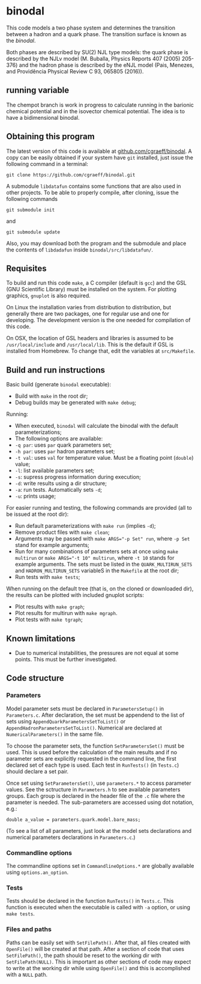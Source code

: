 # binodal

This code models a two phase system and determines the transition between a
hadron and a quark phase. The transition surface is known as the *binodal*.

Both phases are described by SU(2) NJL type models: the quark phase is described
by the NJLv model (M. Buballa, Physics Reports 407 (2005) 205-376) and the
hadron phase is described by the eNJL model (Pais, Menezes, and Providência
Physical Review C 93, 065805 (2016)).

## running variable
The chempot branch is work in progress to calculate running in the barionic
chemical potential and in the isovector chemical potential. The idea is to have
a bidimensional binodal.

## Obtaining this program
The latest version of this code is available at
[github.com/cgraeff/binodal](https://github.com/cgraeff/binodal).
A copy can be easily obtained if your system have `git` installed, just issue
the following command in a terminal:
```
git clone https://github.com/cgraeff/binodal.git
```
A submodule `libdatafun` contains some functions that are also used in other
projects. To be able to properly compile, after cloning, issue the following
commands
```
git submodule init
```
and
```
git submodule update
```

Also, you may download both the program and the submodule and place the contents
of `libdadafun` inside `binodal/src/libdatafun/`.

## Requisites

To build and run this code `make`, a C compiler (default is `gcc`) and the
GSL (GNU Scientific Library) must be installed on the system. For plotting
graphics, `gnuplot` is also required.

On Linux the installation varies from distribution to distribution, but generally
there are two packages, one for regular use and one for developing.
The development version is the one needed for compilation of this code.

On OSX, the location of GSL headers and libraries is assumed to be
`/usr/local/include` and `/usr/local/lib`. This is the default if GSL is
installed from Homebrew. To change that, edit the variables at `src/Makefile`.

## Build and run instructions

Basic build (generate `binodal` executable):
* Build with `make` in the root dir;
* Debug builds may be generated with `make debug`;

Running:
* When executed, `binodal` will calculate the binodal with the
  default parameterizations;
* The following options are available:
 * `-q par`: uses `par` quark parameters set;
 * `-h par`: uses `par` hadron parameters set;
 * `-t val`: uses `val` for temperature value. Must be a floating point
             (`double`) value;
 * `-l`: list available parameters set;
 * `-s`: supress progress information during execution;
 * `-d`: write results using a dir structure;
 * `-a`: run tests. Automatically sets `-d`;
 * `-u`: prints usage;

For easier running and testing, the following commands are provided (all to be
issued at the root dir):
* Run default parameterizations with `make run` (implies `-d`);
* Remove product files with `make clean`;
* Arguments may be passed with `make ARGS="-p Set" run`, where `-p Set`
  stand for example arguments;
* Run for many combinations of parameters sets at once using `make multirun` or
  `make ARGS="-t 10" multirun`, where `-t 10` stands for example arguments. The
  sets must be listed in the `QUARK_MULTIRUN_SETS` and `HADRON_MULTIRUN_SETS`
  variableS in the `Makefile` at the root dir;
* Run tests with `make tests`;

When running on the default tree (that is, on the cloned or downloaded dir), the
results can be plotted with included gnuplot scripts:
* Plot results with `make graph`;
* Plot results for multirun with `make mgraph`.
* Plot tests with `make tgraph`;

## Known limitations
* Due to numerical instabilities, the pressures are not equal at some points.
  This must be further investigated.

## Code structure

### Parameters

Model parameter sets must be declared in `ParametersSetup()` in `Parameters.c`.
After declaration, the set must be appendend to the list of sets using
`AppendQuarkParametersSetToList()` or `AppendHadronParametersSetToList()`.
Numerical are declared at `NumericalParameters()` in the same file.

To choose the parameter sets, the function `SetParametersSet()` must be used.
This is used before the calculation of the main results and if no parameter sets
are explicitly requested in the command line, the first declared set of each
type is used. Each test in `RunTests()` (in `Tests.c`) should declare a set
pair.

Once set using `SetParametersSet()`, use `parameters.*` to access parameter
values. See the sctructure in `Parameters.h` to see available parameters groups.
Each group is declared in the header file of the `.c` file where the parameter
is needed. The sub-parameters are accessed using dot notation, e.g.:
```
double a_value = parameters.quark.model.bare_mass;
```

(To see a list of all parameters, just look at the model sets declarations and
numerical parameters declarations in `Parameters.c`.)

### Commandline options

The commandline options set in `CommandlineOptions.*` are globally available using
`options.an_option`.

### Tests

Tests should be declared in the function `RunTests()` in `Tests.c`. This function is
executed when the executable is called with `-a` option, or using `make tests`.

### Files and paths

Paths can be easily set with `SetFilePath()`. After that, all files created with
`OpenFile()` will be created at that path. After a section of code that uses
`SetFilePath()`, the path should be reset to the working dir with
`SetFilePath(NULL)`. This is important as other sections of code may expect to
write at the working dir while using `OpenFile()` and this is accomplished with
a `NULL` path.
